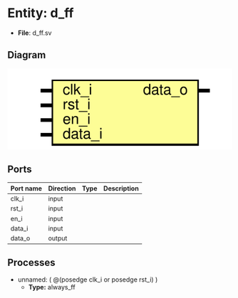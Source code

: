 
# Entity: d_ff 
- **File**: d_ff.sv

## Diagram
![Diagram](d_ff.svg "Diagram")
## Ports

| Port name | Direction | Type | Description |
| --------- | --------- | ---- | ----------- |
| clk_i     | input     |      |             |
| rst_i     | input     |      |             |
| en_i      | input     |      |             |
| data_i    | input     |      |             |
| data_o    | output    |      |             |

## Processes
- unnamed: ( @(posedge clk_i or posedge rst_i) )
  - **Type:** always_ff
